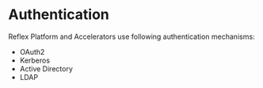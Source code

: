 # Authentication

Reflex Platform and Accelerators use following authentication mechanisms:
* OAuth2
* Kerberos
* Active Directory
* LDAP
